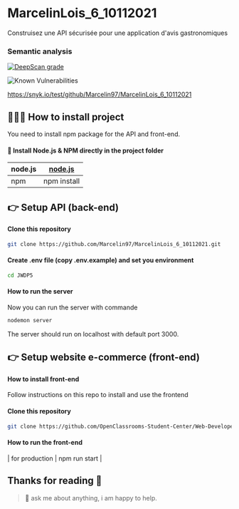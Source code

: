 # MarcelinLois_6_10112021
Construisez une API sécurisée pour une application d'avis gastronomiques

### Semantic analysis 

[![DeepScan grade](https://deepscan.io/api/teams/15854/projects/19378/branches/502004/badge/grade.svg)](https://deepscan.io/dashboard#view=project&tid=15854&pid=19378&bid=502004)

![Known Vulnerabilities](https://snyk.io/test/github/Marcelin97/MarcelinLois_6_10112021/badge.svg)

https://snyk.io/test/github/Marcelin97/MarcelinLois_6_10112021

## 👨🏻‍💻 How to install project
You need to install npm package for the API and front-end.

#### 🔧 Install Node.js & NPM directly in the project folder

| node.js | [node.js](https://nodejs.org/en/) |
|--|--|
| npm | npm install |
## 👉 Setup API (back-end)
#### Clone this repository
```bash
git clone https://github.com/Marcelin97/MarcelinLois_6_10112021.git
```
#### Create .env file (copy .env.example) and set you environment
```bash
cd JWDP5
```
#### How to run the server

Now you can run the server with commande 
```bash 
nodemon server
```
The server should run on localhost with default port 3000.

## 👉 Setup website e-commerce (front-end)

#### How to install front-end

Follow instructions on this repo to install and use the frontend

#### Clone this repository
```bash
git clone https://github.com/OpenClassrooms-Student-Center/Web-Developer-P6.git
```
#### How to run the front-end

| for production | npm run start |

## Thanks for reading 🙇
> 💬 ask me about anything, i am happy to help.

